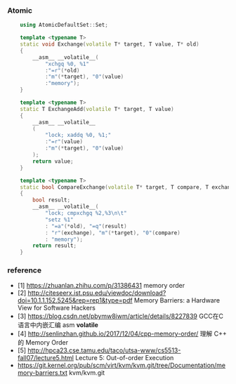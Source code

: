 ### Atomic
```cpp
    using AtomicDefaultSet::Set;

    template <typename T>
    static void Exchange(volatile T* target, T value, T* old)
    {   
        __asm__ __volatile__(
            "xchgq %0, %1"
            :"=r"(*old)
            :"m"(*target), "0"(value)
            :"memory");
    }   

    template <typename T>
    static T ExchangeAdd(volatile T* target, T value)
    {   
        __asm__ __volatile__
        (   
            "lock; xaddq %0, %1;"
            :"=r"(value)
            :"m"(*target), "0"(value)
        );  
        return value;
    }   

    template <typename T>
    static bool CompareExchange(volatile T* target, T compare, T exchange, T* old)
    {   
        bool result;
        __asm__ __volatile__(
            "lock; cmpxchgq %2,%3\n\t"
            "setz %1"
            : "=a"(*old), "=q"(result)
            : "r"(exchange), "m"(*target), "0"(compare)
            : "memory");
        return result;
    }   

```


### reference 
* [1] https://zhuanlan.zhihu.com/p/31386431 memory order
* [2] http://citeseerx.ist.psu.edu/viewdoc/download?doi=10.1.1.152.5245&rep=rep1&type=pdf Memory Barriers: a Hardware View for Software Hackers
* [3] https://blog.csdn.net/pbymw8iwm/article/details/8227839 GCC在C语言中内嵌汇编 asm __volatile__
* [4] http://senlinzhan.github.io/2017/12/04/cpp-memory-order/ 理解 C++ 的 Memory Order
* [5] http://hpca23.cse.tamu.edu/taco/utsa-www/cs5513-fall07/lecture5.html Lecture 5: Out-of-order Execution
* https://git.kernel.org/pub/scm/virt/kvm/kvm.git/tree/Documentation/memory-barriers.txt kvm/kvm.git

